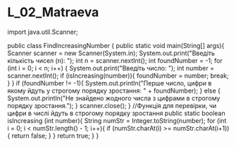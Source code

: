 # L_02_Matraeva
import java.util.Scanner;

public class FindIncreasingNumber {
    public static void main(String[] args){
        Scanner scanner = new Scanner(System.in);
        System.out.print("Введiть кiлькiсть чисел (n): ");
        int n = scanner.nextInt();
        int foundNumber = -1;
        for (int i = 0; i < n; i++) {
            System.out.print("Введiть числo: ");
            int number = scanner.nextInt();
            if (isIncreasing(number)){
                foundNumber = number;
                break;
            }
        }
        if (foundNumber != -1){
            System.out.println("Перше число, цифри в якому йдуть у строгому порядку зростання: " + foundNumber);
        }
        else {
            System.out.println("Не знайдено жодного числа з цифрами в строгому порядку зростання.");
        }
        scanner.close();
        }
        //Функція для перевірки, чи цифри в числі йдуть в строгому порядку зростання
    public static boolean isIncreasing (int number){
        String numStr = Integer.toString(number);
        for (int i = 0; i < numStr.length() - 1; i++){
            if (numStr.charAt(i) >= numStr.charAt(i+1)){
                return false;
            }
        }
        return true;
    }
    }
